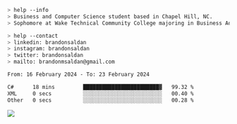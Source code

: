 ````bash
> help --info
> Business and Computer Science student based in Chapel Hill, NC.
> Sophomore at Wake Technical Community College majoring in Business Administration.
````

````bash
> help --contact
> linkedin: brandonsaldan
> instagram: brandonsaldan
> twitter: brandonsaldan
> mailto: brandonmsaldan@gmail.com
````

<!--START_SECTION:waka-->

```txt
From: 16 February 2024 - To: 23 February 2024

C#      18 mins         ████████████████████████▓   99.32 %
XML     0 secs          ░░░░░░░░░░░░░░░░░░░░░░░░░   00.40 %
Other   0 secs          ░░░░░░░░░░░░░░░░░░░░░░░░░   00.28 %
```

<!--END_SECTION:waka-->

![](https://komarev.com/ghpvc/?username=brandonsaldan&color=6A8AFF)
